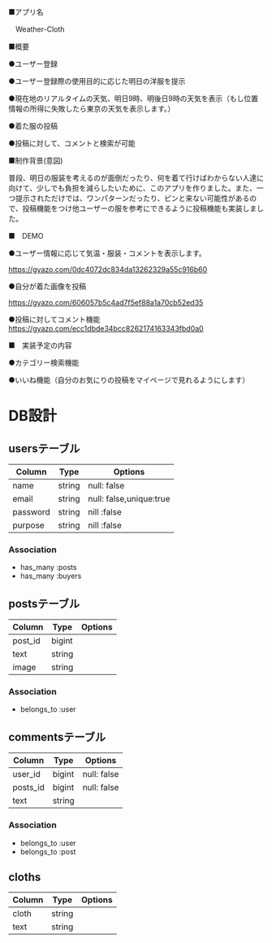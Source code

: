 ■アプリ名

　Weather-Cloth
 
■概要

 ●ユーザー登録
 
 ●ユーザー登録際の使用目的に応じた明日の洋服を提示
 
 ●現在地のリアルタイムの天気、明日9時、明後日9時の天気を表示（もし位置情報の所得に失敗したら東京の天気を表示します。）
 
 ●着た服の投稿
  
 ●投稿に対して、コメントと検索が可能
  
■制作背景(意図)

  普段、明日の服装を考えるのが面倒だったり、何を着て行けばわからない人達に向けて、少しでも負担を減らしたいために、このアプリを作りました。また、一つ提示されただけでは、ワンパターンだったり、ピンと来ない可能性があるので、投稿機能をつけ他ユーザーの服を参考にできるように投稿機能も実装しました。
  
■　DEMO

 ●ユーザー情報に応じて気温・服装・コメントを表示します。
 
 https://gyazo.com/0dc4072dc834da13262329a55c916b60
 
 ●自分が着た画像を投稿
 
 https://gyazo.com/606057b5c4ad7f5ef88a1a70cb52ed35
 
 ●投稿に対してコメント機能
 https://gyazo.com/ecc1dbde34bcc8262174163343fbd0a0

■　実装予定の内容

  ●カテゴリー検索機能
  
  ●いいね機能（自分のお気にりの投稿をマイページで見れるようにします）
  

# DB設計
## usersテーブル
|Column|Type|Options|
|------|----|-------|
|name|string|null: false|
|email|string|null: false,unique:true|
|password|string|nill :false|
|purpose|string|nill :false|

### Association
- has_many :posts
- has_many :buyers


## postsテーブル
|Column|Type|Options|
|------|----|-------|
|post_id|bigint||
|text|string||
|image|string||
### Association
- belongs_to :user


## commentsテーブル
|Column|Type|Options|
|------|----|-------|
|user_id|bigint|null: false|
|posts_id|bigint|null: false|
|text|string||
### Association
- belongs_to :user
- belongs_to :post


## cloths
|Column|Type|Options|
|------|----|-------|
|cloth|string||
|text|string||

